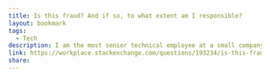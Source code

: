 ```yaml
---
title: Is this fraud? And if so, to what extent am I responsible?
layout: bookmark
tags:
  - Tech
description: I am the most senior technical employee at a small company providing software as a service to other businesses. The company only has about 10 employees, so one of the directors does a lot of the sa...
link: https://workplace.stackexchange.com/questions/193234/is-this-fraud-and-if-so-to-what-extent-am-i-responsible
share:
---
```


